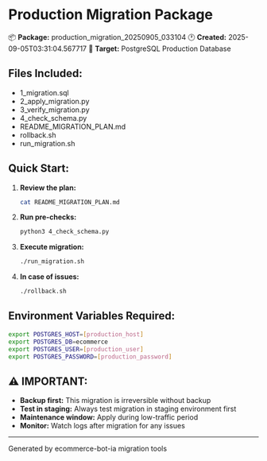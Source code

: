 # Production Migration Package

📦 **Package:** production_migration_20250905_033104
🕐 **Created:** 2025-09-05T03:31:04.567717
🎯 **Target:** PostgreSQL Production Database

## Files Included:
- 1_migration.sql
- 2_apply_migration.py
- 3_verify_migration.py
- 4_check_schema.py
- README_MIGRATION_PLAN.md
- rollback.sh
- run_migration.sh

## Quick Start:

1. **Review the plan:**
   ```bash
   cat README_MIGRATION_PLAN.md
   ```

2. **Run pre-checks:**
   ```bash
   python3 4_check_schema.py
   ```

3. **Execute migration:**
   ```bash
   ./run_migration.sh
   ```

4. **In case of issues:**
   ```bash
   ./rollback.sh
   ```

## Environment Variables Required:

```bash
export POSTGRES_HOST=[production_host]
export POSTGRES_DB=ecommerce
export POSTGRES_USER=[production_user]
export POSTGRES_PASSWORD=[production_password]
```

## ⚠️ IMPORTANT:

- **Backup first:** This migration is irreversible without backup
- **Test in staging:** Always test migration in staging environment first
- **Maintenance window:** Apply during low-traffic period
- **Monitor:** Watch logs after migration for any issues

---
Generated by ecommerce-bot-ia migration tools
